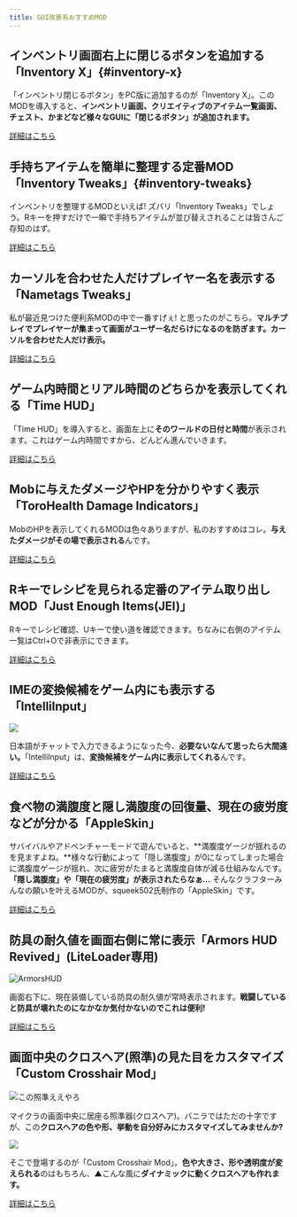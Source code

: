 ```yaml
---
title: GUI改善系おすすめMOD
---
```


## インベントリ画面右上に閉じるボタンを追加する「Inventory X」{#inventory-x}

「インベントリ閉じるボタン」をPC版に追加するのが「Inventory X」。このMODを導入すると、**インベントリ画面、クリエイティブのアイテム一覧画面、チェスト、かまどなど様々なGUIに「閉じるボタン」が追加されます。**

<a class="button button--primary" href="/minecraft-je/mod/inventory-x/">詳細はこちら</a>

## 手持ちアイテムを簡単に整理する定番MOD「Inventory Tweaks」{#inventory-tweaks}

インベントリを整理するMODといえば! ズバリ「Inventory Tweaks」でしょう。Rキーを押すだけで一瞬で手持ちアイテムが並び替えされることは皆さんご存知のはず。

<a class="button button--primary" href="/minecraft-je/mod/inventory-tweaks/">詳細はこちら</a>

## カーソルを合わせた人だけプレイヤー名を表示する「Nametags Tweaks」

私が最近見つけた便利系MODの中で一番すげぇ! と思ったのがこちら。**マルチプレイでプレイヤーが集まって画面がユーザー名だらけになるのを防ぎます。カーソルを合わせた人だけ表示。**

<a class="button button--primary" href="/minecraft-je/mod/nametags-tweaks/">詳細はこちら</a>

## ゲーム内時間とリアル時間のどちらかを表示してくれる「Time HUD」

「Time HUD」を導入すると、画面左上に**そのワールドの日付と時間**が表示されます。これはゲーム内時間ですから、どんどん進んでいきます。

<a class="button button--primary" href="/minecraft-je/mod/time-hud/">詳細はこちら</a>


## Mobに与えたダメージやHPを分かりやすく表示「ToroHealth Damage Indicators」

MobのHPを表示してくれるMODは色々ありますが、私のおすすめはコレ。**与えたダメージがその場で表示される**んです。

<a class="button button--primary" href="/minecraft-je/mod/torohealth-damage-indicators/">詳細はこちら</a>

## Rキーでレシピを見られる定番のアイテム取り出しMOD「Just Enough Items(JEI)」

[](https://www.napoan.com/wp-content/uploads/2018/02/d0f81154be6c688857e011e304f9eb89_krdqmo.jfif)

Rキーでレシピ確認、Uキーで使い道を確認できます。ちなみに右側のアイテム一覧はCtrl+Oで非表示にできます。

<a class="button button--primary" href="/minecraft-je/mod/just-enough-items/">詳細はこちら</a>

## IMEの変換候補をゲーム内にも表示する「IntelliInput」

![](https://cdn-ak.f.st-hatena.com/images/fotolife/s/sasigume/20210208/20210208094817.png)

日本語がチャットで入力できるようになった今、**必要ないなんて思ったら大間違い。**「IntelliInput」は、**変換候補をゲーム内に表示してくれる**んです。

<a class="button button--primary" href="/minecraft-je/mod/intelli-input/">詳細はこちら</a>

## 食べ物の満腹度と隠し満腹度の回復量、現在の疲労度などが分かる「AppleSkin」

サバイバルやアドベンチャーモードで遊んでいると、**満腹度ゲージが揺れるのを見ますよね。**様々な行動によって「隠し満腹度」が0になってしまった場合に満腹度ゲージが揺れ、次に疲労がたまると満腹度自体が減る仕組みなんです。  
**「隠し満腹度」や「現在の疲労度」が表示されたらなぁ…** そんなクラフターみんなの願いを叶えるMODが、squeek502氏制作の「AppleSkin」です。

<a class="button button--primary" href="/minecraft-je/mod/apple-skin/">詳細はこちら</a>

## 防具の耐久値を画面右側に常に表示「Armors HUD Revived」(LiteLoader専用)

![ArmorsHUD](https://cdn-ak.f.st-hatena.com/images/fotolife/s/sasigume/20210208/20210208103612.png)

画面右下に、現在装備している防具の耐久値が常時表示されます。**戦闘していると防具が壊れたのになかなか気付かないのでこれは便利!**

<a class="button button--primary" href="/minecraft-je/mod/armors-hud-revived/">詳細はこちら</a>

## 画面中央のクロスヘア(照準)の見た目をカスタマイズ「Custom Crosshair Mod」

![この照準ええやろ](https://cdn-ak.f.st-hatena.com/images/fotolife/s/sasigume/20210208/20210208091658.png)

マイクラの画面中央に居座る照準器(クロスヘア)。バニラではただの十字ですが、この**クロスヘアの色や形、挙動を自分好みにカスタマイズしてみませんか?**

![](https://cdn-ak.f.st-hatena.com/images/fotolife/s/sasigume/20210208/20210208094805.gif)

そこで登場するのが「Custom Crosshair Mod」。**色や大きさ、形や透明度が変えられる**のはもちろん、▲こんな風に**ダイナミックに動くクロスヘアも作れます。**

<a class="button button--primary" href="/minecraft-je/mod/custom-crosshair/">詳細はこちら</a>
